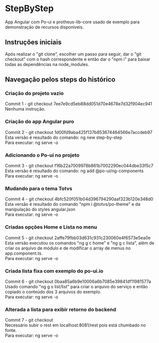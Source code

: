 # StepByStep

App Angular com Po-ui e protheus-lib-core usado de exemplo para demonstração de recursos disponíveis.

## Instruções iniciais

Após realizar o "git clone", escolher um passo para seguir, dar o "git checkout" com o hash correspondente e então dar o "npm i" para baixar todas as dependências na node_modules.

## Navegação pelos steps do histórico

### Criação do projeto vazio

Commit 1 - git checkout 7ee7e9cd5eb88dd051d70e4678e7d32f904ec941  
Nenhuma instrução.

### Criação do app Angular puro

Commit 2 - git checkout 1d00fd9aba425f137b853674464566e7accdeb97  
Esta versão é resultado do comando: ng new step-by-step  
Para executar: ng serve -o

### Adicionando o Po-ui no projeto

Commit 3 - git checkout f16b22a7009978b861b7002290ec044dbe33f5c7  
Esta versão é resultado do comando: ng add @po-ui/ng-components  
Para executar: ng serve -o

### Mudando para o tema Totvs

Commit 4 - git checkout 4bfc520f051b04d396794290aaf323b120e348d0  
Esta versão é resultado do comando "npm i @totvs/po-theme" e da manipulação do styles angular.json  
Para executar: ng serve -o

### Criadas opções Home e Lista no menu

Commit 5 - git checkout 2affe79fbb03d631c931c230060e4f6573e5ea0e  
Esta versão executou os comandos "ng g c home" e "ng g c lista", além de criar os arquivo de módulo e de modificar o array de menus no app.component.ts.  
Para executar: ng serve -o

### Criada lista fixa com exemplo do po-ui.io

Commit 6 - git checkout 0baa85a6b9e10006a6b7085e39841df11981577a  
Usado comando "ng g s list/list" para criar o arquivo do serviço e então copiado o conteúdo dos 3 arquivos do exemplo.  
Para executar: ng serve -o

### Alterada a lista para exibir retorno do backend

Commit 7 - git checkout  
Necessário subir o rest em localhost:8081/rest pois está chumbado no fonte.  
Para executar: ng serve -o
